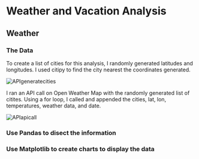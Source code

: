 # Weather and Vacation Analysis

## Weather

### The Data
To create a list of cities for this analysis, I randomly generated latitudes and longitudes. I used citipy to find the city nearest the coordinates generated. 

![APIgeneratecities](https://user-images.githubusercontent.com/74504885/123317639-daec6900-d4f3-11eb-878d-bdc428e0418f.PNG)

I ran an API call on Open Weather Map with the randomly generated list of citites. Using a for loop, I called and appended the cities, lat, lon, temperatures, weather data, and date. 

![APIapicall](https://user-images.githubusercontent.com/74504885/123317867-23a42200-d4f4-11eb-89c0-81da9f3ec542.PNG)

### Use Pandas to disect the information

### Use Matplotlib to create charts to display the data

